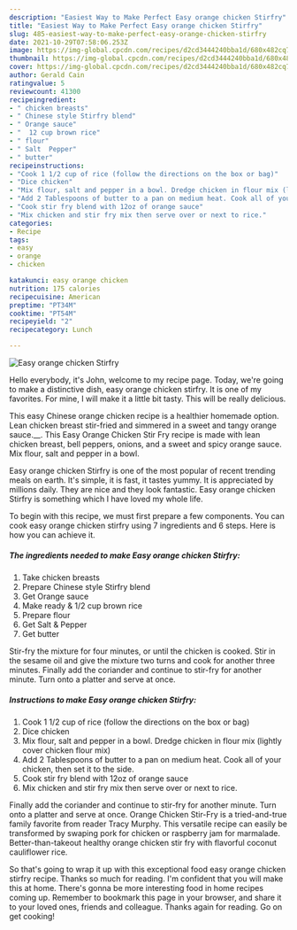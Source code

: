 ```yaml
---
description: "Easiest Way to Make Perfect Easy orange chicken Stirfry"
title: "Easiest Way to Make Perfect Easy orange chicken Stirfry"
slug: 485-easiest-way-to-make-perfect-easy-orange-chicken-stirfry
date: 2021-10-29T07:58:06.253Z
image: https://img-global.cpcdn.com/recipes/d2cd3444240bba1d/680x482cq70/easy-orange-chicken-stirfry-recipe-main-photo.jpg
thumbnail: https://img-global.cpcdn.com/recipes/d2cd3444240bba1d/680x482cq70/easy-orange-chicken-stirfry-recipe-main-photo.jpg
cover: https://img-global.cpcdn.com/recipes/d2cd3444240bba1d/680x482cq70/easy-orange-chicken-stirfry-recipe-main-photo.jpg
author: Gerald Cain
ratingvalue: 5
reviewcount: 41300
recipeingredient:
- " chicken breasts"
- " Chinese style Stirfry blend"
- " Orange sauce"
- "  12 cup brown rice"
- " flour"
- " Salt  Pepper"
- " butter"
recipeinstructions:
- "Cook 1 1/2 cup of rice (follow the directions on the box or bag)"
- "Dice chicken"
- "Mix flour, salt and pepper in a bowl. Dredge chicken in flour mix (lightly cover chicken flour mix)"
- "Add 2 Tablespoons of butter to a pan on medium heat. Cook all of your chicken, then set it to the side."
- "Cook stir fry blend with 12oz of orange sauce"
- "Mix chicken and stir fry mix then serve over or next to rice."
categories:
- Recipe
tags:
- easy
- orange
- chicken

katakunci: easy orange chicken 
nutrition: 175 calories
recipecuisine: American
preptime: "PT34M"
cooktime: "PT54M"
recipeyield: "2"
recipecategory: Lunch

---
```



![Easy orange chicken Stirfry](https://img-global.cpcdn.com/recipes/d2cd3444240bba1d/680x482cq70/easy-orange-chicken-stirfry-recipe-main-photo.jpg)

Hello everybody, it's John, welcome to my recipe page. Today, we're going to make a distinctive dish, easy orange chicken stirfry. It is one of my favorites. For mine, I will make it a little bit tasty. This will be really delicious.

This easy Chinese orange chicken recipe is a healthier homemade option. Lean chicken breast stir-fried and simmered in a sweet and tangy orange sauce.__. This Easy Orange Chicken Stir Fry recipe is made with lean chicken breast, bell peppers, onions, and a sweet and spicy orange sauce. Mix flour, salt and pepper in a bowl.

Easy orange chicken Stirfry is one of the most popular of recent trending meals on earth. It's simple, it is fast, it tastes yummy. It is appreciated by millions daily. They are nice and they look fantastic. Easy orange chicken Stirfry is something which I have loved my whole life.


To begin with this recipe, we must first prepare a few components. You can cook easy orange chicken stirfry using 7 ingredients and 6 steps. Here is how you can achieve it.

<!--inarticleads1-->

##### The ingredients needed to make Easy orange chicken Stirfry:

1. Take  chicken breasts
1. Prepare  Chinese style Stirfry blend
1. Get  Orange sauce
1. Make ready  &amp; 1/2 cup brown rice
1. Prepare  flour
1. Get  Salt &amp; Pepper
1. Get  butter


Stir-fry the mixture for four minutes, or until the chicken is cooked. Stir in the sesame oil and give the mixture two turns and cook for another three minutes. Finally add the coriander and continue to stir-fry for another minute. Turn onto a platter and serve at once. 

<!--inarticleads2-->

##### Instructions to make Easy orange chicken Stirfry:

1. Cook 1 1/2 cup of rice (follow the directions on the box or bag)
1. Dice chicken
1. Mix flour, salt and pepper in a bowl. Dredge chicken in flour mix (lightly cover chicken flour mix)
1. Add 2 Tablespoons of butter to a pan on medium heat. Cook all of your chicken, then set it to the side.
1. Cook stir fry blend with 12oz of orange sauce
1. Mix chicken and stir fry mix then serve over or next to rice.


Finally add the coriander and continue to stir-fry for another minute. Turn onto a platter and serve at once. Orange Chicken Stir-Fry is a tried-and-true family favorite from reader Tracy Murphy. This versatile recipe can easily be transformed by swaping pork for chicken or raspberry jam for marmalade. Better-than-takeout healthy orange chicken stir fry with flavorful coconut cauliflower rice. 

So that's going to wrap it up with this exceptional food easy orange chicken stirfry recipe. Thanks so much for reading. I'm confident that you will make this at home. There's gonna be more interesting food in home recipes coming up. Remember to bookmark this page in your browser, and share it to your loved ones, friends and colleague. Thanks again for reading. Go on get cooking!
